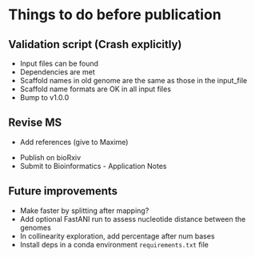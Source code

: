 # Things to do before publication

## Validation script (Crash explicitly)
- Input files can be found
- Dependencies are met
- Scaffold names in old genome are the same as those in the input_file
- Scaffold name formats are OK in all input files
- Bump to v1.0.0

## Revise MS
* Add references (give to Maxime)
- Publish on bioRxiv
- Submit to Bioinformatics - Application Notes

## Future improvements
- Make faster by splitting after mapping?
- Add optional FastANI run to assess nucleotide distance between the genomes
- In collinearity exploration, add percentage after num bases
- Install deps in a conda environment `requirements.txt` file
